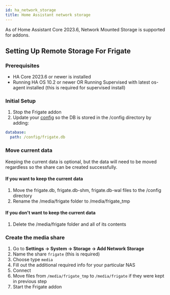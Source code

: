 ```yaml
---
id: ha_network_storage
title: Home Assistant network storage
---
```


As of Home Assistant Core 2023.6, Network Mounted Storage is supported for addons.

## Setting Up Remote Storage For Frigate

### Prerequisites

- HA Core 2023.6 or newer is installed
- Running HA OS 10.2 or newer OR Running Supervised with latest os-agent installed (this is required for supervised install)

### Initial Setup

1. Stop the Frigate addon
2. Update your [config](configuration/index.md) so the DB is stored in the /config directory by adding:

```yaml
database:
  path: /config/frigate.db
```

### Move current data

Keeping the current data is optional, but the data will need to be moved regardless so the share can be created successfully.

#### If you want to keep the current data

1. Move the frigate.db, frigate.db-shm, frigate.db-wal files to the /config directory
2. Rename the /media/frigate folder to /media/frigate_tmp

#### If you don't want to keep the current data

1. Delete the /media/frigate folder and all of its contents

### Create the media share

1. Go to **Settings -> System -> Storage -> Add Network Storage**
2. Name the share `frigate` (this is required)
3. Choose type `media`
4. Fill out the additional required info for your particular NAS
5. Connect
6. Move files from `/media/frigate_tmp` to `/media/frigate` if they were kept in previous step
7. Start the Frigate addon
